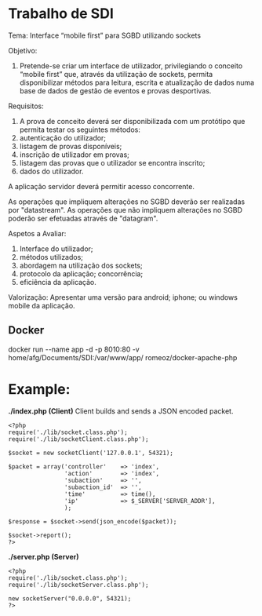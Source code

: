Trabalho de SDI
============================
	
Tema:
Interface “mobile first” para SGBD utilizando sockets

Objetivo:

1. Pretende-se criar um interface de utilizador, privilegiando o conceito “mobile first” que, através da utilização de sockets, permita disponibilizar métodos para leitura, escrita e atualização de dados numa base de dados de gestão de eventos e provas desportivas.

Requisitos:
1. A prova de conceito deverá ser disponibilizada com um protótipo que permita testar os seguintes métodos:
2. autenticação do utilizador;
3. listagem de provas disponíveis;
4. inscrição de utilizador em provas;
5. listagem das provas que o utilizador se encontra inscrito;
6. dados do utilizador.

A aplicação servidor deverá permitir acesso concorrente.

As operações que impliquem alterações no SGBD deverão ser realizadas por "datastream". As operações que não impliquem alterações no SGBD poderão ser efetuadas através de "datagram".

Aspetos a Avaliar:

1. Interface do utilizador;
2. métodos utilizados;
3. abordagem na utilização dos sockets;
4. protocolo da aplicação; concorrência;
5. eficiência da aplicação.

Valorização:
Apresentar uma versão para android; iphone; ou windows mobile da aplicação.

Docker 
------------------
docker run --name app -d -p 8010:80 -v home/afg/Documents/SDI:/var/www/app/ romeoz/docker-apache-php

Example:
===
**./index.php (Client)**
Client builds and sends a JSON encoded packet.

    <?php
    require('./lib/socket.class.php');
    require('./lib/socketClient.class.php');
    
    $socket = new socketClient('127.0.0.1', 54321);
    
    $packet = array('controller'    => 'index',
    				'action'	    => 'index',
    				'subaction'	    => '',
    				'subaction_id'  => '',
    				'time'		    => time(),
    				'ip'		    => $_SERVER['SERVER_ADDR'],
    				);
    
    $response = $socket->send(json_encode($packet));
    
    $socket->report();
    ?>

**./server.php (Server)**
    
    <?php
    require('./lib/socket.class.php');
    require('./lib/socketServer.class.php');
    
    new socketServer("0.0.0.0", 54321);
    ?>
